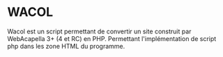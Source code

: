 # WACOL
Wacol est un script permettant de convertir un site construit par WebAcapella 3+ (4 et RC) en PHP. Permettant l'implémentation de script php dans les zone HTML du programme.
